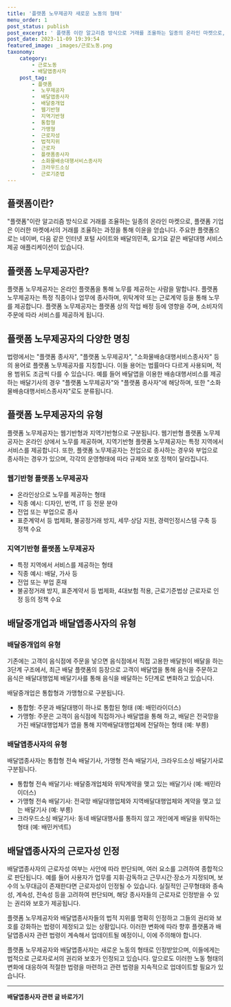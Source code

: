 ```yaml
---
title: '플랫폼 노무제공자 새로운 노동의 형태'
menu_order: 1
post_status: publish
post_excerpt: ' 플랫폼 이란 알고리즘 방식으로 거래를 조율하는 일종의 온라인 마켓으로, 플랫폼 기업은 이러한 마켓에서의 거래를 조율하는 과정을 통해 이윤을 얻습니다. 주요한 플랫폼으로는 네이버, 다음 같은 인터넷 포털 사이트와 배달의민족, 요기요 같은 배달대행 서비스 제공 애플리케이션이 있습니다.'
post_date: 2023-11-09 19:39:54
featured_image: _images/근로노동.png
taxonomy:
    category:
        - 근로노동
        - 배달앱종사자
    post_tag:
        - 플랫폼
        -  노무제공자
        -  배달앱종사자
        -  배달중개업
        -  웹기반형
        -  지역기반형
        -  통합형
        -  가맹형
        -  근로자성
        -  법적지위
        -  근로자
        -  플랫폼종사자
        -  소화물배송대행서비스종사자
        -  크라우드소싱
        -  근로기준법
---
```



## 플랫폼이란?

"플랫폼"이란 알고리즘 방식으로 거래를 조율하는 일종의 온라인 마켓으로, 플랫폼 기업은 이러한 마켓에서의 거래를 조율하는 과정을 통해 이윤을 얻습니다. 주요한 플랫폼으로는 네이버, 다음 같은 인터넷 포털 사이트와 배달의민족, 요기요 같은 배달대행 서비스 제공 애플리케이션이 있습니다.

## 플랫폼 노무제공자란?

플랫폼 노무제공자는 온라인 플랫폼을 통해 노무를 제공하는 사람을 말합니다. 플랫폼 노무제공자는 특정 직종이나 업무에 종사하며, 위탁계약 또는 근로계약 등을 통해 노무를 제공합니다. 플랫폼 노무제공자는 플랫폼 상의 작업 배정 등에 영향을 주며, 소비자의 주문에 따라 서비스를 제공하게 됩니다.

## 플랫폼 노무제공자의 다양한 명칭

법령에서는 "플랫폼 종사자", "플랫폼 노무제공자", "소화물배송대행서비스종사자" 등의 용어로 플랫폼 노무제공자를 지칭합니다. 이들 용어는 법률마다 다르게 사용되며, 적용 범위도 조금씩 다를 수 있습니다. 예를 들어 배달앱을 이용한 배송대행서비스를 제공하는 배달기사의 경우 "플랫폼 노무제공자"와 "플랫폼 종사자"에 해당하며, 또한 "소화물배송대행서비스종사자"로도 분류됩니다.

## 플랫폼 노무제공자의 유형

플랫폼 노무제공자는 웹기반형과 지역기반형으로 구분됩니다. 웹기반형 플랫폼 노무제공자는 온라인 상에서 노무를 제공하며, 지역기반형 플랫폼 노무제공자는 특정 지역에서 서비스를 제공합니다. 또한, 플랫폼 노무제공자는 전업으로 종사하는 경우와 부업으로 종사하는 경우가 있으며, 각각의 운영형태에 따라 규제와 보호 정책이 달라집니다.

### 웹기반형 플랫폼 노무제공자

- 온라인상으로 노무를 제공하는 형태
- 직종 예시: 디자인, 번역, IT 등 전문 분야
- 전업 또는 부업으로 종사
- 표준계약서 등 법제화, 불공정거래 방지, 세무·상담 지원, 경력인정시스템 구축 등 정책 수요

### 지역기반형 플랫폼 노무제공자

- 특정 지역에서 서비스를 제공하는 형태
- 직종 예시: 배달, 가사 등
- 전업 또는 부업 혼재
- 불공정거래 방지, 표준계약서 등 법제화, 4대보험 적용, 근로기준법상 근로자로 인정 등의 정책 수요

## 배달중개업과 배달앱종사자의 유형

### 배달중개업의 유형

기존에는 고객이 음식점에 주문을 넣으면 음식점에서 직접 고용한 배달원이 배달을 하는 3단계 구조에서, 최근 배달 플랫폼의 등장으로 고객이 배달앱을 통해 음식을 주문하고 음식은 배달대행업체 배달기사를 통해 음식을 배달하는 5단계로 변화하고 있습니다.

배달중개업은 통합형과 가맹형으로 구분됩니다.

- 통합형: 주문과 배달대행이 하나로 통합된 형태 (예: 배민라이더스)
- 가맹형: 주문은 고객이 음식점에 직접하거나 배달앱을 통해 하고, 배달은 전국망을 가진 배달대행업체가 앱을 통해 지역배달대행업체에 전달하는 형태 (예: 부릉)

### 배달앱종사자의 유형

배달앱종사자는 통합형 전속 배달기사, 가맹형 전속 배달기사, 크라우드소싱 배달기사로 구분됩니다.

- 통합형 전속 배달기사: 배달중개업체와 위탁계약을 맺고 있는 배달기사 (예: 배민라이더스)
- 가맹형 전속 배달기사: 전국망 배달대행업체와 지역배달대행업체와 계약을 맺고 있는 배달기사 (예: 부릉)
- 크라우드소싱 배달기사: 동네 배달대행사를 통하지 않고 개인에게 배달을 위탁하는 형태 (예: 배민커넥트)

## 배달앱종사자의 근로자성 인정

배달앱종사자의 근로자성 여부는 사안에 따라 판단되며, 여러 요소를 고려하여 종합적으로 판단됩니다. 예를 들어 사용자가 업무를 지휘·감독하고 근무시간·장소가 지정되며, 보수의 노무대금이 존재한다면 근로자성이 인정될 수 있습니다. 실질적인 근무형태와 종속성, 계속성, 전속성 등을 고려하여 판단되며, 해당 종사자들의 근로자로 인정받을 수 있는 권리와 보호가 제공됩니다.

플랫폼 노무제공자와 배달앱종사자들의 법적 지위를 명확히 인정하고 그들의 권리와 보호를 강화하는 법령이 제정되고 있는 상황입니다. 이러한 변화에 따라 향후 플랫폼과 배달앱종사자 관련 법령이 계속해서 업데이트될 예정이니, 이에 주의해야 합니다.

플랫폼 노무제공자와 배달앱종사자는 새로운 노동의 형태로 인정받았으며, 이들에게는 법적으로 근로자로서의 권리와 보호가 인정되고 있습니다. 앞으로도 이러한 노동 형태의 변화에 대응하여 적절한 법령을 마련하고 관련 법령을 지속적으로 업데이트할 필요가 있습니다.
<!-- wp:separator -->
<hr class="wp-block-separator has-alpha-channel-opacity"/>
<!-- /wp:separator -->

<!-- wp:group {"backgroundColor":"base","layout":{"type":"constrained"}} -->
<div class="wp-block-group has-base-background-color has-background"><!-- wp:paragraph {"align":"center","fontSize":"medium"} -->
<p class="has-text-align-center has-large-font-size"><strong>배달앱종사자 관련 글 바로가기</strong></p>
<!-- /wp:paragraph -->


<!-- wp:latest-posts
{"categories":[{"id":11057,"count":19,"description":"","link":"https://uknowlaw.com/category/%eb%b0%b0%eb%8b%ac%ec%95%b1%ec%a2%85%ec%82%ac%ec%9e%90/","name":"배달앱종사자","slug":"배달앱종사자","taxonomy":"category","parent":0,"meta":[],"_links":{"self":[{"href":"https://uknowlaw.com/wp-json/wp/v2/categories/11057"}],"collection":[{"href":"https://uknowlaw.com/wp-json/wp/v2/categories"}],"about":[{"href":"https://uknowlaw.com/wp-json/wp/v2/taxonomies/category"}],"wp:post_type":[{"href":"https://uknowlaw.com/wp-json/wp/v2/posts?categories=11057"}],"curies":[{"name":"wp","href":"https://api.w.org/{rel}","templated":true}]}}]} /--></div>
<!-- /wp:group -->